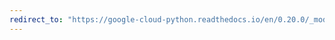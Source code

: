 ```yaml
---
redirect_to: "https://google-cloud-python.readthedocs.io/en/0.20.0/_modules/google/cloud/language/client.html"
---
```

